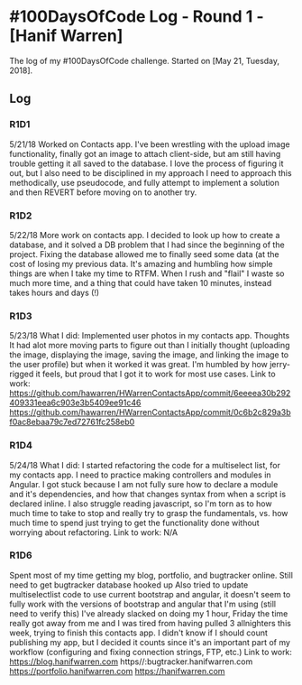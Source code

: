 # #100DaysOfCode Log - Round 1 - [Hanif Warren]

The log of my #100DaysOfCode challenge. Started on [May 21, Tuesday, 2018].

## Log

### R1D1 
5/21/18
Worked on Contacts app. I've been wrestling with the upload image functionality, finally got an image to attach client-side, but am still having trouble getting it all saved to the database.
I love the process of figuring it out, but I also need to be disciplined in my approach
I need to approach this methodically, use pseudocode, and fully attempt to implement a solution and then REVERT before moving on to another try.


### R1D2
5/22/18
More work on contacts app.
I decided to look up how to create a database, and it solved a DB problem that I had since the beginning of the project. Fixing the database allowed me to finally seed some data (at the cost of losing my previous data.
It's amazing and humbling how simple things are when I take my time to RTFM. When I rush and "flail" I waste so much more time, and a thing that could have taken 10 minutes, instead takes hours and days (!)

### R1D3
5/23/18
What I did:
Implemented user photos in my contacts app. 
Thoughts
It had alot more moving parts to figure out than I initially thought (uploading the image, displaying the image, saving the image, and linking the image to the user profile) but when it worked it was great. I'm humbled by how jerry-rigged it feels, but proud that I got it to work for most use cases.
Link to work:
https://github.com/hawarren/HWarrenContactsApp/commit/6eeeea30b292409331eea6c903e3b5409ee91c46
https://github.com/hawarren/HWarrenContactsApp/commit/0c6b2c829a3bf0ac8ebaa79c7ed72761fc258eb0

### R1D4
5/24/18
What I did:
I started refactoring the code for a multiselect list, for my contacts app.
I need to practice making controllers and modules in Angular. I got stuck because I am not fully sure how to declare a module and it's dependencies, and how that changes syntax from when a script is declared inline.
I also struggle reading javascript, so I'm torn as to how much time to take to stop and really try to grasp the fundamentals, vs. how much time to spend just trying to get the functionality done without worrying about refactoring.
Link to work:
N/A

### R1D6
Spent most of my time getting my blog, portfolio, and bugtracker online. Still need to get bugtracker database hooked up
Also tried to update multiselectlist code to use current bootstrap and angular, it doesn't seem to fully work with the versions of bootstrap and angular that I'm using (still need to verify this)
I've already slacked on doing my 1 hour, Friday the time really got away from me and I was tired from having pulled 3 allnighters this week, trying to finish this contacts app.
I didn't know if I should count publishing my app, but I decided it counts since it's an important part of my workflow (configuring and fixing connection strings, FTP, etc.)
Link to work:
https://blog.hanifwarren.com
https//:bugtracker.hanifwarren.com
https://portfolio.hanifwarren.com
https://hanifwarren.com
